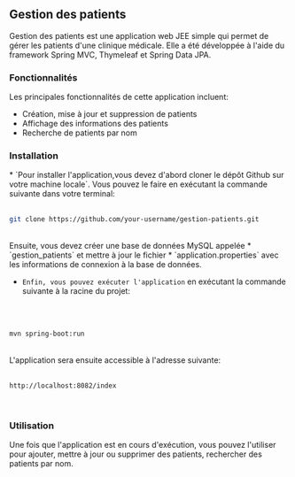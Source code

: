 <h2> Gestion des patients  </h2>
Gestion des patients est une application web JEE simple qui permet de gérer les patients d'une clinique médicale. Elle a été développée à l'aide du framework Spring MVC, Thymeleaf et Spring Data JPA.

<h3> Fonctionnalités </h3>
Les principales fonctionnalités de cette application incluent:

- Création, mise à jour et suppression de patients
- Affichage des informations des patients
- Recherche de patients par nom 

<h3> Installation </h3>
* `Pour installer l'application,vous devez d'abord cloner le dépôt Github sur votre machine locale`. Vous pouvez le faire en exécutant la commande suivante dans votre terminal:
</br></br>

```bash
git clone https://github.com/your-username/gestion-patients.git
```
</br>
Ensuite, vous devez créer une base de données MySQL appelée * `gestion_patients` et mettre à jour le fichier * `application.properties` avec les informations de connexion à la base de données.

* `Enfin, vous pouvez exécuter l'application` en exécutant la commande suivante à la racine du projet:
</br>
</br>

```bash
mvn spring-boot:run
```
</br>
L'application sera ensuite accessible à l'adresse suivante:
</br>
</br>

```bash
http://localhost:8082/index
```
</br>

<h3> Utilisation </h3>
Une fois que l'application est en cours d'exécution, vous pouvez l'utiliser pour ajouter, mettre à jour ou supprimer des patients, rechercher des patients par nom.

